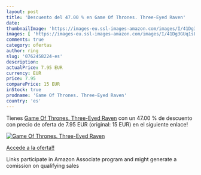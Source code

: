 ```yaml
---
layout: post
title: 'Descuento del 47.00 % en Game Of Thrones. Three-Eyed Raven'
date: 
thumbnailImage: 'https://images-eu.ssl-images-amazon.com/images/I/41Dg3GUq1sL._SL200_.jpg'
images: [ 'https://images-eu.ssl-images-amazon.com/images/I/41Dg3GUq1sL._SL200_.jpg' ]
comments: true
category: ofertas
author: ring
slug: '0762458224-es'
description:
actualPrice: 7.95 EUR
currency: EUR
price: 7.95
comparePrice: 15 EUR
inStock: true
prodname: 'Game Of Thrones. Three-Eyed Raven'
country: 'es'
---
```


Tienes [Game Of Thrones. Three-Eyed Raven](https://www.amazon.es/dp/0762458224/?tag=tolees-21) con un 47.00 % de descuento con precio de oferta de 7.95 EUR (original: 15 EUR) en el siguiente enlace!

[![Game Of Thrones. Three-Eyed Raven](https://images-eu.ssl-images-amazon.com/images/I/41Dg3GUq1sL._SL200_.jpg)](https://www.amazon.es/dp/0762458224/?tag=tolees-21)

[Accede a la oferta!!](https://www.amazon.es/dp/0762458224/?tag=tolees-21)

Links participate in Amazon Associate program and might generate a comission on qualifying sales


